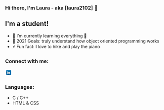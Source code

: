 ### Hi there, I'm Laura - aka [laura2102] 👋

## I'm a student!

- 🌱 I’m currently learning everything 🤣
- 🥅 2021 Goals: truly understand how object oriented programming works 
- ⚡ Fun fact: I love to hike and play the piano

### Connect with me:

<a href = "https://www.linkedin.com/in/laura-sophia-salfer-b4624b1a5/"> 
<img src="images/linkedin.png" width="22px"/></a>

### Languages:
- C / C++
- HTML & CSS